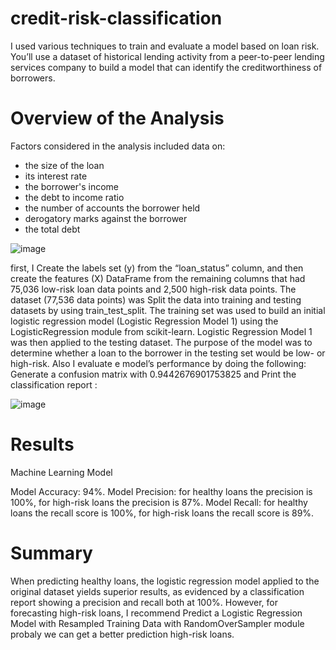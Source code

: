 # credit-risk-classification
I used various techniques to train and evaluate a model based on loan risk. You’ll use a dataset of historical lending activity from a peer-to-peer lending services company to build a model that can identify the creditworthiness of borrowers.

# Overview of the Analysis

Factors considered in the analysis included data on:

* the size of the loan
* its interest rate
* the borrower's income
* the debt to income ratio
* the number of accounts the borrower held
* derogatory marks against the borrower
* the total debt

![image](https://github.com/zquiroga/credit-risk-classification/assets/118328051/3f09f046-7bef-40ac-83e8-9e9580b58e3a)

 first, I Create the labels set (y) from the “loan_status” column, and then create the features (X) DataFrame from the remaining columns that had 75,036 low-risk loan data points and 2,500 high-risk data points. The dataset (77,536 data points) was Split the data into training and testing datasets by using train_test_split. The training set was used to build an initial logistic regression model (Logistic Regression Model 1) using the LogisticRegression module from scikit-learn. Logistic Regression Model 1 was then applied to the testing dataset. The purpose of the model was to determine whether a loan to the borrower in the testing set would be low- or high-risk. Also I evaluate e model’s performance by doing the following: Generate a confusion matrix with 0.9442676901753825 and Print the classification report :
 
![image](https://github.com/zquiroga/credit-risk-classification/assets/118328051/278fceb4-4339-4ed9-bdc5-43549bb8a5ee)

# Results

Machine Learning Model 

Model Accuracy: 94%.
Model Precision: for healthy loans the precision is 100%, for high-risk loans the precision is 87%.
Model Recall: for healthy loans the recall score is 100%, for high-risk loans the recall score is 89%.

# Summary

When predicting healthy loans, the logistic regression model applied to the original dataset yields superior results, as evidenced by a classification report showing a precision and recall both at 100%. However, for forecasting high-risk loans, I recommend Predict a Logistic Regression Model with Resampled Training Data with RandomOverSampler module probaly we can get a better prediction high-risk loans.

